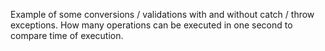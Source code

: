 ﻿Example of some conversions / validations with and without catch / throw exceptions.
How many operations can be executed in one second to compare time of execution.
